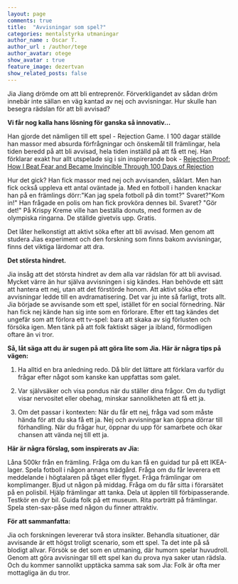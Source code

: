 ```yaml
---
layout: page
comments: true
title:  "Avvisningar som spel?"
categories: mentalstyrka utmaningar 
author_name : Oscar T.
author_url : /author/tege
author_avatar: otege
show_avatar : true
feature_image: dezertvan
show_related_posts: false
---
```


Jia Jiang drömde om att bli entreprenör. Förverkligandet av sådan dröm innebär inte sällan en väg kantad av nej och avvisningar. 
Hur skulle han besegra rädslan för att bli avvisad? 

**Vi får nog kalla hans lösning för ganska så innovativ...**

Han gjorde det nämligen till ett spel - Rejection Game. I 100 dagar ställde han massor med absurda 
förfrågningar och önskemål till främlingar, hela tiden beredd på att bli avvisad, hela tiden inställd på att få ett nej. 
Han förklarar exakt hur allt utspelade sig i sin inspirerande bok - 
[Rejection Proof: How I Beat Fear and Became Invincible Through 100 Days of Rejection](http://rejectiontherapy.com/book/)

Hur det gick? Han fick massor med nej och avvisanden, såklart. Men han fick också uppleva ett antal oväntade ja.
Med en fotboll i handen knackar han på en främlings dörr:"Kan jag spela fotboll på din tomt?" 
Svaret?"Kom in!" Han frågade en polis om han fick provköra dennes bil. Svaret? "Gör det!"
På Krispy Kreme ville han beställa donuts, med formen av de olympiska ringarna.
De ställde givetvis upp. Gratis.

Det låter helkonstigt att aktivt söka efter att bli avvisad. Men genom att studera Jias experiment och den forskning som finns 
bakom avvisningar, finns det viktiga lärdomar att dra.

**Det största hindret.**

Jia insåg att det största hindret av dem alla var rädslan för att bli avvisad. Mycket värre än hur själva avvisningen i sig kändes. 
Han behövde ett sätt att hantera ett nej, utan att det förstörde honom. Att aktivt söka efter avvisningar ledde till en avdramatisering. 
Det var ju inte så farligt, trots allt.
Jia började se avvisande som ett spel, istället för en social förnedring. När han fick nej kände han sig inte som en förlorare. 
Efter ett tag kändes det ungefär som att förlora ett tv-spel: bara att skaka av sig förlusten och försöka igen. 
Men tänk på att folk faktiskt säger ja ibland, förmodligen oftare än vi tror.


**Så, låt säga att du är sugen på att göra lite som Jia. Här är några tips på vägen:**

1. Ha alltid en bra anledning redo. Då blir det lättare att förklara varför du frågar efter något som kanske kan uppfattas som galet.

2. Var självsäker och visa pondus när du ställer dina frågor. Om du tydligt visar nervositet eller obehag, minskar sannolikheten att 
få ett ja.

3. Om det passar i kontexten: När du får ett nej, fråga vad som måste hända för att du ska få ett ja. Nej och avvisningar kan öppna 
dörrar till förhandling. När du frågar hur, öppnar du upp för samarbete och ökar chansen att vända nej till ett ja.


**Här är några förslag, som inspirerats av Jia:**

Låna 500kr från en främling.
Fråga om du kan få en guidad tur på ett IKEA-lager.
Spela fotboll i någon annans trädgård.
Fråga om du får leverera ett meddelande i högtalaren på tåget eller flyget.
Fråga främlingar om komplimanger.
Bjud ut någon på middag.
Fråga om du får sitta i förarsätet på en polisbil.
Hjälp främlingar att tanka.
Dela ut äpplen till förbipasserande.
Testkör en dyr bil.
Guida folk på ett museum.
Rita porträtt på främlingar.
Spela sten-sax-påse med någon du finner attraktiv.

**För att sammanfatta:**

Jia och forskningen levererar två stora insikter. Behandla situationer, där avvisande är ett högst troligt scenario, som ett spel. 
Ta det inte på så blodigt allvar. Försök se det som en utmaning, där humorn spelar huvudroll. Genom att göra avvisningar till ett 
spel kan du prova nya saker utan rädsla. Och du kommer sannolikt upptäcka samma sak som Jia: Folk är ofta mer mottagliga än du tror.
